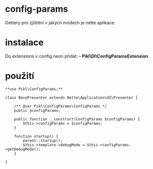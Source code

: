 # config-params
Gettery pro zjištění v jakých módech je nette aplikace.

# instalace
Do extensions v config.neon přidat: 
**- Pikl\DI\ConfigParamsExtension**
    
# použití
```
**use Pikl\ConfigParams;**

class BasePresenter extends Nette\Application\UI\Presenter {

	/** @var Pikl\ConfigParams\ConfigParams */
	public $configParams;
	
	public function __construct(ConfigParams $configParams) {
		$this->configParams = $configParams;
	}

	function startup() {
		parent::startup();
		$this->template->debugMode = $this->configParams->getDebugMode();
	}

}
```
